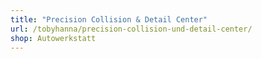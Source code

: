 ```yaml
---
title: "Precision Collision & Detail Center"
url: /tobyhanna/precision-collision-und-detail-center/
shop: Autowerkstatt
---
```

